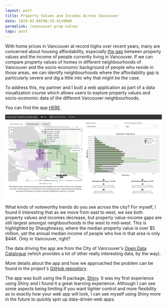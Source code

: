 ```yaml
---
layout: post
title: Property Values and Incomes Across Vancouver
date: 2019-02-06T06:35:41+0000
permalink: /vancouver-prop-value/
tags: post
---
```


With home prices in Vancouver at record highs over recent years, many are concerned about housing affordability, especially [the gap](https://globalnews.ca/news/4444324/metro-vancouver-home-prices-incomes/) between property values and the income of people currently living in Vancouver. If we can compare property values of homes in different neighbourhoods of Vancouver and the socio-economic background of people who reside in those areas, we can identify neighbourhoods where the affordability gap is particularly severe and dig a little into why that might be the case.

To address this, my partner and I built a web application as part of a data visualization course which allows users to explore property values and socio-economic data of the different Vancouver neighbourhoods.

You can find the app [HERE](https://carrieklc.shinyapps.io/vancouver_tax/).

![](assets/images/app-screenshot.png)

What kinds of noteworthy trends do you see across the city? For myself, I found it interesting that as we move from east to west, we see both property values and incomes decrease, but property value-income gaps are still largest amongst neighbourhoods in the west to mid-west. This is highlighted by Shaughnessy, where the median property value is over $5 million, yet the annual median income of people who live in that area is only $44K. Only in Vancouver, right?

The data driving the app are from the City of Vancouver's [Open Data Catalogue](https://data.vancouver.ca/datacatalogue/index.htm) (which provides a lot of other really interesting data, by the way).

More details about the app and how we approached the problem can be found in the project's [GitHub repository](https://github.com/UBC-MDS/Vancouver-Property-Value-Analysis).

The app was built using the R package, [Shiny](https://shiny.rstudio.com/). It was my first experience using Shiny and I found it a great learning experience. Although I can see some aspects being limiting if you want tighter control and more flexibility as to exactly how your web app will look, I can see myself using Shiny more in the future to quickly spin up data-driven web apps.

